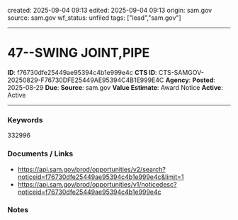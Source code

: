 created: 2025-09-04 09:13
edited: 2025-09-04 09:13
origin: sam.gov
source: sam.gov
wf_status: unfiled
tags: ["lead","sam.gov"]

---

# 47--SWING JOINT,PIPE

**ID**: f76730dfe25449ae95394c4b1e999e4c
**CTS ID**: CTS-SAMGOV-20250829-F76730DFE25449AE95394C4B1E999E4C
**Agency**: 
**Posted**: 2025-08-29
**Due**: 
**Source**: sam.gov
**Value Estimate**: Award Notice
**Active**: Active

---

### Keywords
332996

### Documents / Links
- <https://api.sam.gov/prod/opportunities/v2/search?noticeid=f76730dfe25449ae95394c4b1e999e4c&limit=1>
- <https://api.sam.gov/prod/opportunities/v1/noticedesc?noticeid=f76730dfe25449ae95394c4b1e999e4c>

### Notes

